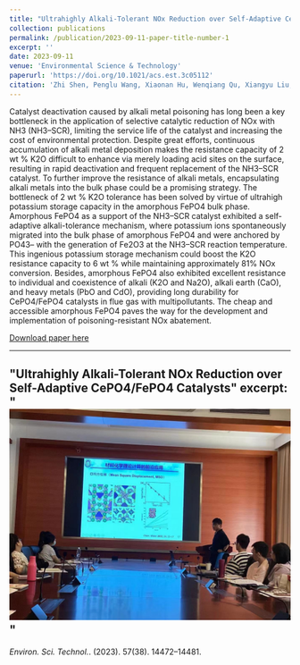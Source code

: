 ```yaml
---
title: "Ultrahighly Alkali-Tolerant NOx Reduction over Self-Adaptive CePO4/FePO4 Catalysts"
collection: publications
permalink: /publication/2023-09-11-paper-title-number-1
excerpt: ''
date: 2023-09-11
venue: 'Environmental Science & Technology'
paperurl: 'https://doi.org/10.1021/acs.est.3c05112'
citation: 'Zhi Shen, Penglu Wang, Xiaonan Hu, Wenqiang Qu, Xiangyu Liu, Dengsong Zhang*. <i>Environ. Sci. Technol.</i>. (2023). 57(38). 14472–14481.'
---
```


Catalyst deactivation caused by alkali metal poisoning has long been a key bottleneck in the application of selective catalytic reduction of NOx with NH3 (NH3–SCR), limiting the service life of the catalyst and increasing the cost of environmental protection. Despite great efforts, continuous accumulation of alkali metal deposition makes the resistance capacity of 2 wt % K2O difficult to enhance via merely loading acid sites on the surface, resulting in rapid deactivation and frequent replacement of the NH3–SCR catalyst. To further improve the resistance of alkali metals, encapsulating alkali metals into the bulk phase could be a promising strategy. The bottleneck of 2 wt % K2O tolerance has been solved by virtue of ultrahigh potassium storage capacity in the amorphous FePO4 bulk phase. Amorphous FePO4 as a support of the NH3–SCR catalyst exhibited a self-adaptive alkali-tolerance mechanism, where potassium ions spontaneously migrated into the bulk phase of amorphous FePO4 and were anchored by PO43– with the generation of Fe2O3 at the NH3–SCR reaction temperature. This ingenious potassium storage mechanism could boost the K2O resistance capacity to 6 wt % while maintaining approximately 81% NOx conversion. Besides, amorphous FePO4 also exhibited excellent resistance to individual and coexistence of alkali (K2O and Na2O), alkali earth (CaO), and heavy metals (PbO and CdO), providing long durability for CePO4/FePO4 catalysts in flue gas with multipollutants. The cheap and accessible amorphous FePO4 paves the way for the development and implementation of poisoning-resistant NOx abatement.

[Download paper here](http://academicpages.github.io/files/paper1.pdf)

---
"Ultrahighly Alkali-Tolerant NOx Reduction over Self-Adaptive CePO4/FePO4 Catalysts"
excerpt: "<br/><img src='/images/0909.jpg'>"
---
<i>Environ. Sci. Technol.</i>. (2023). 57(38). 14472–14481.
